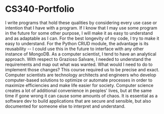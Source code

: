 # CS340-Portfolio

I write programs that hold these qualities by considering every use case or intention that I have with a program. If I know that I may use some program in the future for some other purpose, I will make it as easy to understand and as adaptable as I can. For the best longevity of my code, I try to make it easy to understand. For the Python CRUD module, the advantage is its reusability -- I could use this in the future to interface with any other instance of MongoDB. As a computer scientist, I tend to have an analytical approach. With respect to Grazioso Salvare, I needed to understand the requirements and map out what was wanted. What would I need to do to implement those changes? This course required us to be precise and exact. Computer scientists are technology architects and engineers who develop computer-based solutions to optimize or automate processes in order to maximize efficiencies and make life easier for society. Computer science creates a lot of additional convenience in peoples' lives, but at the same time if gone wrong it can cause some amounts of chaos. It is essential as a software dev to build applications that are secure and sensible, but also documented for someone else to interpret and understand.
